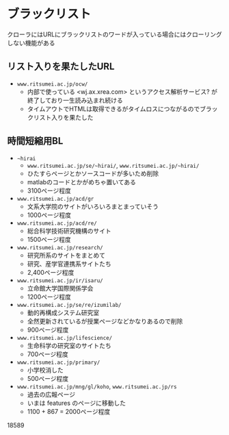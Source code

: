 # ブラックリスト

クローラにはURLにブラックリストのワードが入っている場合にはクローリングしない機能がある

## リスト入りを果たしたURL

- `www.ritsumei.ac.jp/ocw/`
  - 内部で使っている <wj.ax.xrea.com> というアクセス解析サービス? が終了しており一生読み込まれ続ける
  - タイムアウトでHTMLは取得できるがタイムロスにつながるのでブラックリスト入りを果たした

## 時間短縮用BL

- `~hirai`
  - `www.ritsumei.ac.jp/se/~hirai/`, `www.ritsumei.ac.jp/~hirai/`
  - ひたすらページとかソースコードが多いため削除
  - matlabのコードとかがめちゃ置いてある
  - 3100ページ程度
- `www.ritsumei.ac.jp/acd/gr`
  - 文系大学院のサイトがいろいろまとまっていそう
  - 1000ページ程度
- `www.ritsumei.ac.jp/acd/re/`
  - 総合科学技術研究機構のサイト
  - 1500ページ程度
- `www.ritsumei.ac.jp/research/`
  - 研究所系のサイトをまとめて
  - 研究、産学官連携系サイトたち
  - 2,400ページ程度
- `www.ritsumei.ac.jp/ir/isaru/`
  - 立命館大学国際関係学会
  - 1200ページ程度
- `www.ritsumei.ac.jp/se/re/izumilab/`
  - 動的再構成システム研究室
  - 全然更新されているが授業ページなどかなりあるので削除
  - 900ページ程度
- `www.ritsumei.ac.jp/lifescience/`
  - 生命科学の研究室のサイトたち
  - 700ページ程度
- `www.ritsumei.ac.jp/primary/`
  - 小学校消した
  - 500ページ程度
- `www.ritsumei.ac.jp/mng/gl/koho`, `www.ritsumei.ac.jp/rs`
  - 過去の広報ページ
  - いまは features のページに移動した
  - 1100 + 867 = 2000ページ程度


18589